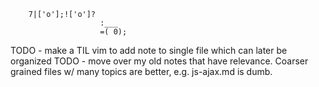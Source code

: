 		7|['o'];!['o']?
						:___ 
						=( 0);

TODO - make a TIL vim to add note to single file which can later be organized
TODO - move over my old notes that have relevance.  Coarser grained files w/ many topics are better, e.g. js-ajax.md is dumb.
